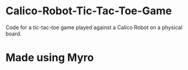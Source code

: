 # Calico-Robot-Tic-Tac-Toe-Game
Code for a tic-tac-toe game played against a Calico Robot on a physical board. 
# Made using Myro #

